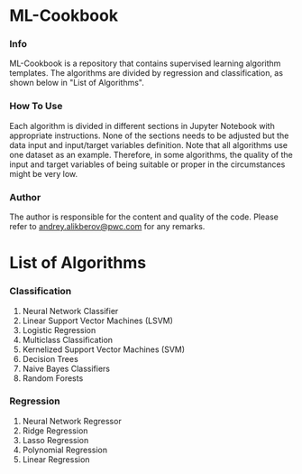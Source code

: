 # ML-Cookbook
### Info 
ML-Cookbook is a repository that contains supervised learning algorithm templates. The algorithms are divided by regression and classification, as shown below in "List of Algorithms". 

### How To Use
Each algorithm is divided in different sections in Jupyter Notebook with appropriate instructions. None of the sections needs to be adjusted but the data input and input/target variables definition. Note that all algorithms use one dataset as an example. Therefore, in some algorithms, the quality of the input and target variables of being suitable or proper in the circumstances might be very low.

### Author
The author is responsible for the content and quality of the code. Please refer to andrey.alikberov@pwc.com for any remarks. 

# List of Algorithms 
### Classification
1. Neural Network Classifier
2. Linear Support Vector Machines (LSVM)
3. Logistic Regression
4. Multiclass Classification
5. Kernelized Support Vector Machines (SVM)
6. Decision Trees
7. Naive Bayes Classifiers
8. Random Forests

### Regression 
1. Neural Network Regressor
2. Ridge Regression
3. Lasso Regression 
4. Polynomial Regression
5. Linear Regression

